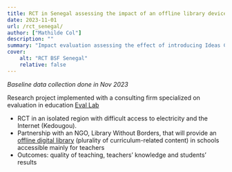 ```yaml
---
title: RCT in Senegal assessing the impact of an offline library device
date: 2023-11-01
url: /rct_senegal/
author: ["Mathilde Col"]
description: "" 
summary: "Impact evaluation assessing the effect of introducing Ideas Cubes provided by Bibliothèques Sans Frontières in remote schools in Senegal"
cover:
    alt: "RCT BSF Senegal"
    relative: false
---
```


*Baseline data collection done in Nov 2023*

Research project implemented with a consulting firm specialized on evaluation in education [Eval Lab](https://fr.linkedin.com/company/eval-lab)
 - RCT in an isolated region with difficult access to electricity and the Internet (Kedougou).
 - Partnership with an NGO, Library Without Borders, that will provide an [offline digital library](https://www.librarieswithoutborders.org/ideasbox/) (plurality of curriculum-related content) in schools accessible mainly for teachers
 - Outcomes: quality of teaching, teachers’ knowledge and students’ results
